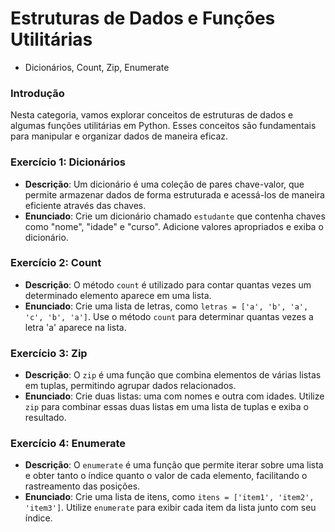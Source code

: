 # Estruturas de Dados e Funções Utilitárias
- Dicionários, Count, Zip, Enumerate

### Introdução
Nesta categoria, vamos explorar conceitos de estruturas de dados e algumas funções utilitárias em Python. Esses conceitos são fundamentais para manipular e organizar dados de maneira eficaz.

### Exercício 1: Dicionários
- **Descrição**: Um dicionário é uma coleção de pares chave-valor, que permite armazenar dados de forma estruturada e acessá-los de maneira eficiente através das chaves.
- **Enunciado**: Crie um dicionário chamado `estudante` que contenha chaves como "nome", "idade" e "curso". Adicione valores apropriados e exiba o dicionário.

### Exercício 2: Count
- **Descrição**: O método `count` é utilizado para contar quantas vezes um determinado elemento aparece em uma lista.
- **Enunciado**: Crie uma lista de letras, como `letras = ['a', 'b', 'a', 'c', 'b', 'a']`. Use o método `count` para determinar quantas vezes a letra 'a' aparece na lista.

### Exercício 3: Zip
- **Descrição**: O `zip` é uma função que combina elementos de várias listas em tuplas, permitindo agrupar dados relacionados.
- **Enunciado**: Crie duas listas: uma com nomes e outra com idades. Utilize `zip` para combinar essas duas listas em uma lista de tuplas e exiba o resultado.

### Exercício 4: Enumerate
- **Descrição**: O `enumerate` é uma função que permite iterar sobre uma lista e obter tanto o índice quanto o valor de cada elemento, facilitando o rastreamento das posições.
- **Enunciado**: Crie uma lista de itens, como `itens = ['item1', 'item2', 'item3']`. Utilize `enumerate` para exibir cada item da lista junto com seu índice.
